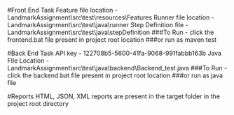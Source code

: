 #Front End Task
Feature file location - LandmarkAssignment\src\test\resources\Features
Runner file location - LandmarkAssignment\src\test\java\runner
Step Definition file - LandmarkAssignment\src\test\java\stepDefinition
###To Run - click the frontend.bat file present in project root location
###or run as maven test



#Back End Task
API key - 122708b5-5600-41fa-9068-991fabbb163b
Java FIle Location - LandmarkAssignment\src\test\java\backend\Backend_test.java
###To Run - click the backend.bat file present in project root location
###or run as java file

#Reports
HTML, JSON, XML reports are present in the target folder in the project root directory